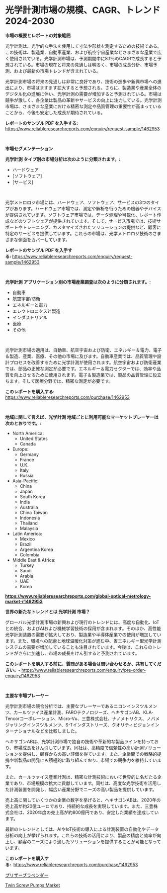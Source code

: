 <p><h1>光学計測市場の規模、CAGR、トレンド 2024-2030</h1></p><p><strong>市場の概要とレポートの対象範囲</strong></p>
<p><p>光学計測は、光学的な手法を使用して寸法や形状を測定するための技術である。この技術は、製造業、自動車産業、および航空宇宙産業などさまざまな産業で広く使用されている。光学計測市場は、予測期間中に8.1％のCAGRで成長すると予想されている。市場の現在と将来の見通しは明るく、市場の成長分析、市場予測、および最新の市場トレンドが含まれている。</p><p>光学計測市場の将来の見通しは非常に良好であり、技術の進歩や新興市場への進出により、市場はますます拡大すると予想される。さらに、製造業や産業全体のデジタル化の進展に伴い、光学計測の需要が増加すると予測されている。市場は競争が激しく、各企業は製品の革新やサービスの向上に注力している。光学計測市場は、さまざまな産業における精密な測定や品質管理の重要性が高まっていることから、今後も安定した成長が期待されている。</p></p>
<p><strong>レポートのサンプル PDF を入手する:</strong> <a href="https://www.reliableresearchreports.com/enquiry/request-sample/1462953">https://www.reliableresearchreports.com/enquiry/request-sample/1462953</a></p>
<p>&nbsp;</p>
<p><strong>市場セグメンテーション</strong></p>
<p><strong>光学計測 タイプ別の市場分析は次のように分類されます。:</strong></p>
<p><ul><li>ハードウェア</li><li>[ソフトウェア]</li><li>[サービス]</li></ul></p>
<p>&nbsp;</p>
<p><p>光学メトロロジ市場には、ハードウェア、ソフトウェア、サービスの3つのタイプがあります。ハードウェア市場では、測定や解析を行うための機器やデバイスが提供されています。ソフトウェア市場では、データ処理や可視化、レポート作成などのソフトウェアが提供されています。そして、サービス市場では、技術サポートやトレーニング、カスタマイズされたソリューションの提供など、顧客に特定のサービスを提供しています。これらの市場は、光学メトロロジ技術のさまざまな側面をカバーしています。</p></p>
<p><strong>レポートのサンプル PDF を入手する:</strong>&nbsp;<a href="https://www.reliableresearchreports.com/enquiry/request-sample/1462953">https://www.reliableresearchreports.com/enquiry/request-sample/1462953</a></p>
<p>&nbsp;</p>
<p><strong> 光学計測 アプリケーション別の市場産業調査は次のように分類されます。:</strong></p>
<p><ul><li>自動車</li><li>航空宇宙/防衛</li><li>エネルギーと電力</li><li>エレクトロニクスと製造</li><li>インダストリアル</li><li>医療</li><li>その他</li></ul></p>
<p>&nbsp;</p>
<p><p>光学計測市場の適用は、自動車、航空宇宙および防衛、エネルギー＆電力、電子＆製造、産業、医療、その他の市場に及びます。自動車産業では、品質管理や設計プロセスを改善するために光学計測が使用されます。航空宇宙および防衛産業では、部品の正確な測定が必要です。エネルギー＆電力セクターでは、効率や品質を向上させるために使用されます。電子＆製造業では、製品の品質管理に役立ちます。そして医療分野では、精密な測定が必要です。</p></p>
<p><strong>このレポートを購入する:</strong>&nbsp; <a href="https://www.reliableresearchreports.com/purchase/1462953">https://www.reliableresearchreports.com/purchase/1462953</a></p>
<p>&nbsp;</p>
<p><strong>地域に関して言えば、光学計測 地域ごとに利用可能なマーケットプレーヤーは次のとおりです。:</strong></p>
<p><ul>
    <li>
        North America:
        <ul>
            <li>United States</li>
            <li>Canada</li>
        </ul>
    </li>
    <li>
        Europe:
        <ul>
            <li>Germany</li>
            <li>France</li>
            <li>U.K.</li>
            <li>Italy</li>
            <li>Russia</li>
        </ul>
    </li>
    <li>
        Asia-Pacific:
        <ul>
            <li>China</li>
            <li>Japan</li>
            <li>South Korea</li>
            <li>India</li>
            <li>Australia</li>
            <li>China Taiwan</li>
            <li>Indonesia</li>
            <li>Thailand</li>
            <li>Malaysia</li>
        </ul>
    </li>
    <li>
        Latin America:
        <ul>
            <li>Mexico</li>
            <li>Brazil</li>
            <li>Argentina Korea</li>
            <li>Colombia</li>
        </ul>
    </li>
    <li>
        Middle East & Africa:
        <ul>
            <li>Turkey</li>
            <li>Saudi</li>
            <li>Arabia</li>
            <li>UAE</li>
            <li>Korea</li>
        </ul>
    </li>
    </ul></p>
<p><strong><a href="https://www.reliableresearchreports.com/global-optical-metrology-market-r1462953">https://www.reliableresearchreports.com/global-optical-metrology-market-r1462953</a></strong>&nbsp;</p>
<p><strong>世界の新たなトレンドとは 光学計測 市場？</strong></p>
<p><p>グローバル光学計測市場の新興および現行のトレンドには、高度な自動化、IoTとの統合、およびAIおよび機械学習技術の採用が含まれます。そのほか、高性能光学計測装置の需要が拡大しており、製造業や半導体産業での使用が増加しています。また、環境への配慮と地球温暖化対策が進む中、省エネルギー型光学計測システムの需要が増加していることも注目されています。今後は、これらのトレンドがさらに加速し、市場の成長をけん引すると予測されています。</p></p>
<p><strong>このレポートを購入する前に、質問がある場合は問い合わせるか、共有してください。</strong>- <a href="https://www.reliableresearchreports.com/enquiry/pre-order-enquiry/1462953">https://www.reliableresearchreports.com/enquiry/pre-order-enquiry/1462953</a></p>
<p>&nbsp;</p>
<p><strong>主要な市場プレーヤー</strong></p>
<p><p>光学計測市場の競合分析では、主要なプレーヤーであるニコンインスツルメンツ、カールツァイス産業計測、FAROテクノロジーズ、ヘキサゴンAB、KLA-Tencorコーポレーション、Micro-Vu、三豊株式会社、ナノメトリクス、ノバメジャリングインスツルメンツ、S-Tインダストリーズ、クオリティビジョンインターナショナルなどを比較しました。</p><p>ヘキサゴンABは、光学計測市場で独自の技術や革新的な製品ラインを持っており、市場成長をけん引しています。同社は、高精度で信頼性の高い計測ソリューションを提供し、顧客からの高い評価を得ています。また、企業間での戦略的提携や新製品の開発にも積極的に取り組んでおり、市場での競争力を維持しています。</p><p>また、カールツァイス産業計測は、精密な計測技術において世界的に名だたる企業であり、市場規模の拡大に貢献しています。同社は、高度な光学技術を活用した計測装置を開発し、幅広い産業分野でニーズの高い製品を提供しています。</p><p>売上高に関していくつかの企業の数字を挙げると、ヘキサゴンABは、2020年の売上高が約20億ユーロであり、持続的な成長を実現しています。また、三豊株式会社は、2020年度の売上高が約800億円であり、安定した業績を達成しています。</p><p>最新のトレンドとしては、AIやIoT技術の導入による計測装置の自動化やデータ分析の向上が挙げられます。これらの技術の活用により、製品の精度と効率が向上し、顧客のニーズにより適したソリューションを提供することが可能となっています。</p></p>
<p><strong>このレポートを購入する:</strong>&nbsp;&nbsp;<a href="https://www.reliableresearchreports.com/purchase/1462953">https://www.reliableresearchreports.com/purchase/1462953</a></p>
<p><p><a href="https://github.com/MosesSpinka1914/Market-Research-Report-List-1/blob/main/399904230697.md">プリザーブラベンダー</a></p><p><a href="https://github.com/kathiaseamanalvaradovlprc2h/Market-Research-Report-List-2/blob/main/twin-screw-pumps-market.md">Twin Screw Pumps Market</a></p></p>